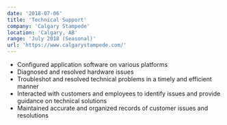 ```yaml
---
date: '2018-07-06'
title: 'Technical Support'
company: 'Calgary Stampede'
location: 'Calgary, AB'
range: 'July 2018 (Seasonal)'
url: 'https://www.calgarystampede.com/'
---
```


- Configured application software on various platforms
- Diagnosed and resolved hardware issues
- Troubleshot and resolved technical problems in a timely and efficient manner
- Interacted with customers and employees to identify issues and provide guidance on technical solutions
- Maintained accurate and organized records of customer issues and resolutions
